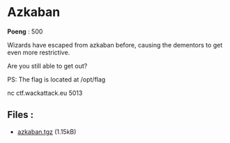 # Azkaban
**Poeng** : 500

Wizards have escaped from azkaban before, causing the dementors to get even more restrictive.
Are you still able to get out?

PS: The flag is located at /opt/flag 

nc ctf.wackattack.eu 5013

## Files : 

 - [azkaban.tgz](./azkaban.tgz) (1.15kB)
